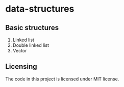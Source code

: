 # data-structures
## Basic structures
1. Linked list
2. Double linked list
3. Vector

## Licensing
The code in this project is licensed under MIT license.

